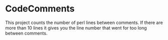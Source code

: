 CodeComments
============
This project counts the number of perl lines between comments. If there are more than 10 lines it gives you the line number that went for too long between comments.
